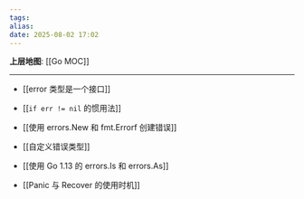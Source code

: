 ```yaml
---
tags: 
alias: 
date: 2025-08-02 17:02
---
```


**上层地图**: [[Go MOC]]

---

- [[error 类型是一个接口]]

- [[`if err != nil` 的惯用法]]

- [[使用 errors.New 和 fmt.Errorf 创建错误]]

- [[自定义错误类型]]

- [[使用 Go 1.13 的 errors.Is 和 errors.As]]

- [[Panic 与 Recover 的使用时机]]
